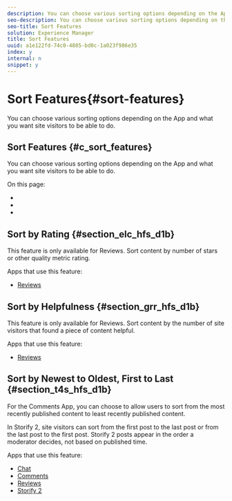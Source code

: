 ```yaml
---
description: You can choose various sorting options depending on the App and what you want site visitors to be able to do.
seo-description: You can choose various sorting options depending on the App and what you want site visitors to be able to do.
seo-title: Sort Features
solution: Experience Manager
title: Sort Features
uuid: a1e122fd-74c0-4805-bd0c-1a023f986e35
index: y
internal: n
snippet: y
---
```


# Sort Features{#sort-features}

You can choose various sorting options depending on the App and what you want site visitors to be able to do.

## Sort Features {#c_sort_features}

You can choose various sorting options depending on the App and what you want site visitors to be able to do.

On this page:

* [](#c_sort_features/section_elc_hfs_d1b) 
* [](#c_sort_features/section_grr_hfs_d1b) 
* [](#c_sort_features/section_t4s_hfs_d1b)

<!-- 

c_sort_features.dita

 -->

## Sort by Rating {#section_elc_hfs_d1b}

This feature is only available for Reviews. Sort content by number of stars or other quality metric rating.

Apps that use this feature:

* [Reviews](../c-reviews-app/c-reviews-app.md#c_reviews_app)

## Sort by Helpfulness {#section_grr_hfs_d1b}

This feature is only available for Reviews. Sort content by the number of site visitors that found a piece of content helpful.

Apps that use this feature:

* [Reviews](../c-reviews-app/c-reviews-app.md#c_reviews_app)

## Sort by Newest to Oldest, First to Last {#section_t4s_hfs_d1b}

For the Comments App, you can choose to allow users to sort from the most recently published content to least recently published content.

In Storify 2, site visitors can sort from the first post to the last post or from the last post to the first post. Storify 2 posts appear in the order a moderator decides, not based on published time.

Apps that use this feature:

* [Chat](../c-chat-app/c-chat-app.md#c_chat_app) 
* [Comments](c_comments_app.md#c_comments_app) 
* [Reviews](../c-reviews-app/c-reviews-app.md#c_reviews_app) 
* [Storify 2](../c-storify2/c-storify2.md#c_storify2)

